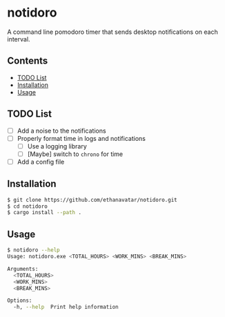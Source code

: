 # notidoro

A command line pomodoro timer that sends desktop notifications on each interval.

## Contents
- [TODO List](#todo-list)
- [Installation](#installation)
- [Usage](#usage)

## TODO List

- [ ] Add a noise to the notifications
- [ ] Properly format time in logs and notifications
    - [ ] Use a logging library
    - [ ] [Maybe] switch to `chrono` for time
- [ ] Add a config file

## Installation

```bash
$ git clone https://github.com/ethanavatar/notidoro.git
$ cd notidoro
$ cargo install --path .
```

## Usage

```bash
$ notidoro --help
Usage: notidoro.exe <TOTAL_HOURS> <WORK_MINS> <BREAK_MINS>

Arguments:
  <TOTAL_HOURS>
  <WORK_MINS>
  <BREAK_MINS>

Options:
  -h, --help  Print help information
```